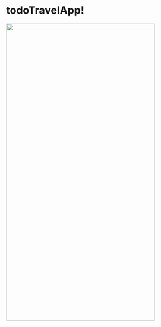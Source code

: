 # todoTravelApp!


<img src="https://user-images.githubusercontent.com/65282581/195609202-b1921c87-29de-4e57-a7c1-35023af72ae2.jpeg"  width="400" height="800"/>
